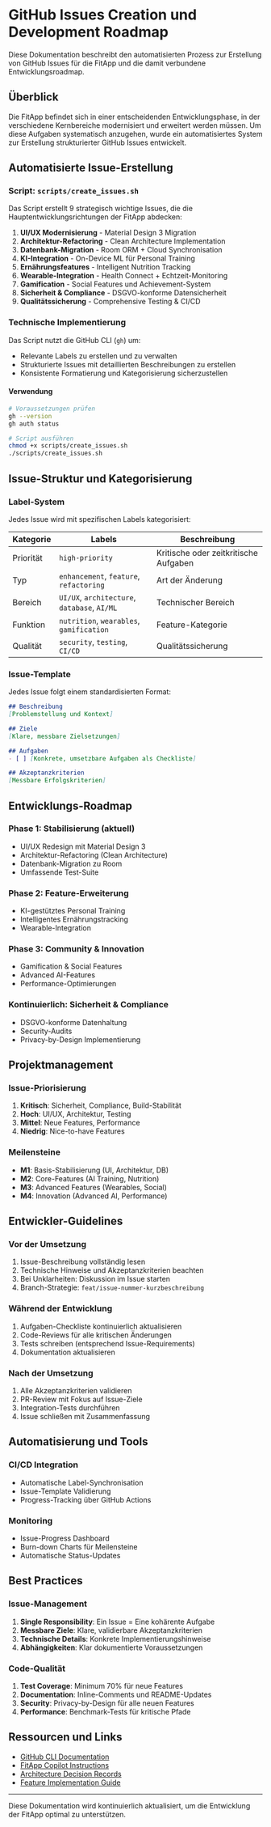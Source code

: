 # GitHub Issues Creation und Development Roadmap

Diese Dokumentation beschreibt den automatisierten Prozess zur Erstellung von GitHub Issues für die FitApp und die damit verbundene Entwicklungsroadmap.

## Überblick

Die FitApp befindet sich in einer entscheidenden Entwicklungsphase, in der verschiedene Kernbereiche modernisiert und erweitert werden müssen. Um diese Aufgaben systematisch anzugehen, wurde ein automatisiertes System zur Erstellung strukturierter GitHub Issues entwickelt.

## Automatisierte Issue-Erstellung

### Script: `scripts/create_issues.sh`

Das Script erstellt 9 strategisch wichtige Issues, die die Hauptentwicklungsrichtungen der FitApp abdecken:

1. **UI/UX Modernisierung** - Material Design 3 Migration
2. **Architektur-Refactoring** - Clean Architecture Implementation
3. **Datenbank-Migration** - Room ORM + Cloud Synchronisation
4. **KI-Integration** - On-Device ML für Personal Training
5. **Ernährungsfeatures** - Intelligent Nutrition Tracking
6. **Wearable-Integration** - Health Connect + Echtzeit-Monitoring
7. **Gamification** - Social Features und Achievement-System
8. **Sicherheit & Compliance** - DSGVO-konforme Datensicherheit
9. **Qualitätssicherung** - Comprehensive Testing & CI/CD

### Technische Implementierung

Das Script nutzt die GitHub CLI (`gh`) um:
- Relevante Labels zu erstellen und zu verwalten
- Strukturierte Issues mit detaillierten Beschreibungen zu erstellen
- Konsistente Formatierung und Kategorisierung sicherzustellen

#### Verwendung

```bash
# Voraussetzungen prüfen
gh --version
gh auth status

# Script ausführen
chmod +x scripts/create_issues.sh
./scripts/create_issues.sh
```

## Issue-Struktur und Kategorisierung

### Label-System

Jedes Issue wird mit spezifischen Labels kategorisiert:

| Kategorie | Labels | Beschreibung |
|-----------|--------|-------------|
| Priorität | `high-priority` | Kritische oder zeitkritische Aufgaben |
| Typ | `enhancement`, `feature`, `refactoring` | Art der Änderung |
| Bereich | `UI/UX`, `architecture`, `database`, `AI/ML` | Technischer Bereich |
| Funktion | `nutrition`, `wearables`, `gamification` | Feature-Kategorie |
| Qualität | `security`, `testing`, `CI/CD` | Qualitätssicherung |

### Issue-Template

Jedes Issue folgt einem standardisierten Format:

```markdown
## Beschreibung
[Problemstellung und Kontext]

## Ziele
[Klare, messbare Zielsetzungen]

## Aufgaben
- [ ] [Konkrete, umsetzbare Aufgaben als Checkliste]

## Akzeptanzkriterien
[Messbare Erfolgskriterien]
```

## Entwicklungs-Roadmap

### Phase 1: Stabilisierung (aktuell)
- UI/UX Redesign mit Material Design 3
- Architektur-Refactoring (Clean Architecture)
- Datenbank-Migration zu Room
- Umfassende Test-Suite

### Phase 2: Feature-Erweiterung
- KI-gestütztes Personal Training
- Intelligentes Ernährungstracking
- Wearable-Integration

### Phase 3: Community & Innovation
- Gamification & Social Features
- Advanced AI-Features
- Performance-Optimierungen

### Kontinuierlich: Sicherheit & Compliance
- DSGVO-konforme Datenhaltung
- Security-Audits
- Privacy-by-Design Implementierung

## Projektmanagement

### Issue-Priorisierung

1. **Kritisch**: Sicherheit, Compliance, Build-Stabilität
2. **Hoch**: UI/UX, Architektur, Testing
3. **Mittel**: Neue Features, Performance
4. **Niedrig**: Nice-to-have Features

### Meilensteine

- **M1**: Basis-Stabilisierung (UI, Architektur, DB)
- **M2**: Core-Features (AI Training, Nutrition)
- **M3**: Advanced Features (Wearables, Social)
- **M4**: Innovation (Advanced AI, Performance)

## Entwickler-Guidelines

### Vor der Umsetzung

1. Issue-Beschreibung vollständig lesen
2. Technische Hinweise und Akzeptanzkriterien beachten
3. Bei Unklarheiten: Diskussion im Issue starten
4. Branch-Strategie: `feat/issue-nummer-kurzbeschreibung`

### Während der Entwicklung

1. Aufgaben-Checkliste kontinuierlich aktualisieren
2. Code-Reviews für alle kritischen Änderungen
3. Tests schreiben (entsprechend Issue-Requirements)
4. Dokumentation aktualisieren

### Nach der Umsetzung

1. Alle Akzeptanzkriterien validieren
2. PR-Review mit Fokus auf Issue-Ziele
3. Integration-Tests durchführen
4. Issue schließen mit Zusammenfassung

## Automatisierung und Tools

### CI/CD Integration

- Automatische Label-Synchronisation
- Issue-Template Validierung
- Progress-Tracking über GitHub Actions

### Monitoring

- Issue-Progress Dashboard
- Burn-down Charts für Meilensteine
- Automatische Status-Updates

## Best Practices

### Issue-Management

1. **Single Responsibility**: Ein Issue = Eine kohärente Aufgabe
2. **Messbare Ziele**: Klare, validierbare Akzeptanzkriterien
3. **Technische Details**: Konkrete Implementierungshinweise
4. **Abhängigkeiten**: Klar dokumentierte Voraussetzungen

### Code-Qualität

1. **Test Coverage**: Minimum 70% für neue Features
2. **Documentation**: Inline-Comments und README-Updates
3. **Security**: Privacy-by-Design für alle neuen Features
4. **Performance**: Benchmark-Tests für kritische Pfade

## Ressourcen und Links

- [GitHub CLI Documentation](https://cli.github.com/manual/)
- [FitApp Copilot Instructions](../.github/copilot-instructions.md)
- [Architecture Decision Records](./adr/)
- [Feature Implementation Guide](./feature-module-implementation-guide.md)

---

Diese Dokumentation wird kontinuierlich aktualisiert, um die Entwicklung der FitApp optimal zu unterstützen.